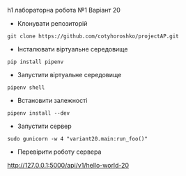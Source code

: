h1 лабораторна робота №1 Варіант 20

* Клонувати репозиторій
```
git clone https://github.com/cotyhoroshko/projectAP.git
```

* Інсталювати віртуальне середовище
```
pip install pipenv
```

* Запустити віртуальне середовище
```
pipenv shell
```

* Встановити залежності
```
pipenv install --dev
```

* Запустити сервер
```
sudo gunicorn -w 4 "variant20.main:run_foo()"
```

* Перевірити роботу сервера

<http://127.0.0.1:5000/api/v1/hello-world-20>
